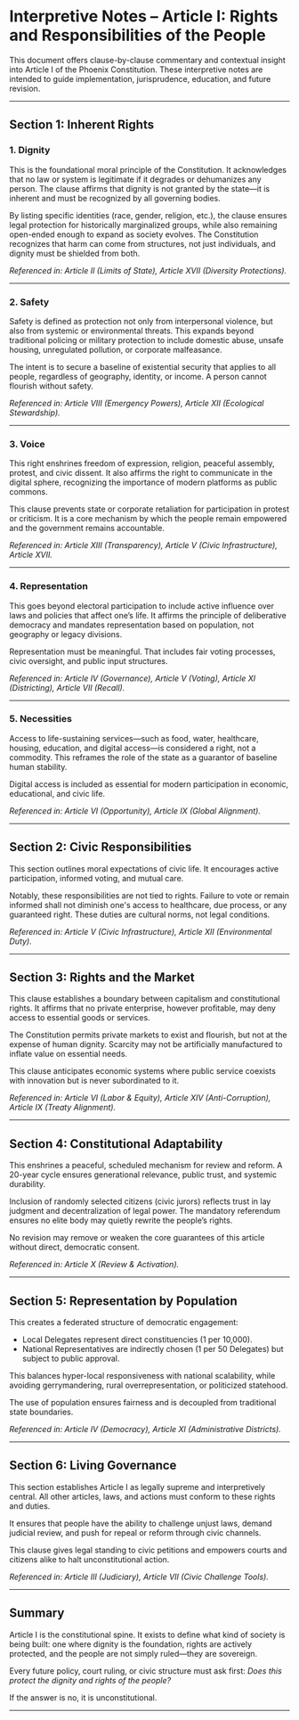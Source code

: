 # Interpretive Notes – Article I: Rights and Responsibilities of the People

This document offers clause-by-clause commentary and contextual insight into Article I of the Phoenix Constitution. These interpretive notes are intended to guide implementation, jurisprudence, education, and future revision.

---

## Section 1: Inherent Rights

### 1. Dignity

This is the foundational moral principle of the Constitution. It acknowledges that no law or system is legitimate if it degrades or dehumanizes any person. The clause affirms that dignity is not granted by the state—it is inherent and must be recognized by all governing bodies.

By listing specific identities (race, gender, religion, etc.), the clause ensures legal protection for historically marginalized groups, while also remaining open-ended enough to expand as society evolves. The Constitution recognizes that harm can come from structures, not just individuals, and dignity must be shielded from both.

*Referenced in: Article II (Limits of State), Article XVII (Diversity Protections).*

---

### 2. Safety

Safety is defined as protection not only from interpersonal violence, but also from systemic or environmental threats. This expands beyond traditional policing or military protection to include domestic abuse, unsafe housing, unregulated pollution, or corporate malfeasance.

The intent is to secure a baseline of existential security that applies to all people, regardless of geography, identity, or income. A person cannot flourish without safety.

*Referenced in: Article VIII (Emergency Powers), Article XII (Ecological Stewardship).*

---

### 3. Voice

This right enshrines freedom of expression, religion, peaceful assembly, protest, and civic dissent. It also affirms the right to communicate in the digital sphere, recognizing the importance of modern platforms as public commons.

This clause prevents state or corporate retaliation for participation in protest or criticism. It is a core mechanism by which the people remain empowered and the government remains accountable.

*Referenced in: Article XIII (Transparency), Article V (Civic Infrastructure), Article XVII.*

---

### 4. Representation

This goes beyond electoral participation to include active influence over laws and policies that affect one’s life. It affirms the principle of deliberative democracy and mandates representation based on population, not geography or legacy divisions.

Representation must be meaningful. That includes fair voting processes, civic oversight, and public input structures.

*Referenced in: Article IV (Governance), Article V (Voting), Article XI (Districting), Article VII (Recall).*

---

### 5. Necessities

Access to life-sustaining services—such as food, water, healthcare, housing, education, and digital access—is considered a right, not a commodity. This reframes the role of the state as a guarantor of baseline human stability.

Digital access is included as essential for modern participation in economic, educational, and civic life.

*Referenced in: Article VI (Opportunity), Article IX (Global Alignment).*

---

## Section 2: Civic Responsibilities

This section outlines moral expectations of civic life. It encourages active participation, informed voting, and mutual care.

Notably, these responsibilities are not tied to rights. Failure to vote or remain informed shall not diminish one's access to healthcare, due process, or any guaranteed right. These duties are cultural norms, not legal conditions.

*Referenced in: Article V (Civic Infrastructure), Article XII (Environmental Duty).*

---

## Section 3: Rights and the Market

This clause establishes a boundary between capitalism and constitutional rights. It affirms that no private enterprise, however profitable, may deny access to essential goods or services.

The Constitution permits private markets to exist and flourish, but not at the expense of human dignity. Scarcity may not be artificially manufactured to inflate value on essential needs.

This clause anticipates economic systems where public service coexists with innovation but is never subordinated to it.

*Referenced in: Article VI (Labor & Equity), Article XIV (Anti-Corruption), Article IX (Treaty Alignment).*

---

## Section 4: Constitutional Adaptability

This enshrines a peaceful, scheduled mechanism for review and reform. A 20-year cycle ensures generational relevance, public trust, and systemic durability.

Inclusion of randomly selected citizens (civic jurors) reflects trust in lay judgment and decentralization of legal power. The mandatory referendum ensures no elite body may quietly rewrite the people’s rights.

No revision may remove or weaken the core guarantees of this article without direct, democratic consent.

*Referenced in: Article X (Review & Activation).*

---

## Section 5: Representation by Population

This creates a federated structure of democratic engagement:
- Local Delegates represent direct constituencies (1 per 10,000).
- National Representatives are indirectly chosen (1 per 50 Delegates) but subject to public approval.

This balances hyper-local responsiveness with national scalability, while avoiding gerrymandering, rural overrepresentation, or politicized statehood.

The use of population ensures fairness and is decoupled from traditional state boundaries.

*Referenced in: Article IV (Democracy), Article XI (Administrative Districts).*

---

## Section 6: Living Governance

This section establishes Article I as legally supreme and interpretively central. All other articles, laws, and actions must conform to these rights and duties.

It ensures that people have the ability to challenge unjust laws, demand judicial review, and push for repeal or reform through civic channels.

This clause gives legal standing to civic petitions and empowers courts and citizens alike to halt unconstitutional action.

*Referenced in: Article III (Judiciary), Article VII (Civic Challenge Tools).*

---

## Summary

Article I is the constitutional spine. It exists to define what kind of society is being built: one where dignity is the foundation, rights are actively protected, and the people are not simply ruled—they are sovereign.

Every future policy, court ruling, or civic structure must ask first: *Does this protect the dignity and rights of the people?*

If the answer is no, it is unconstitutional.

---
